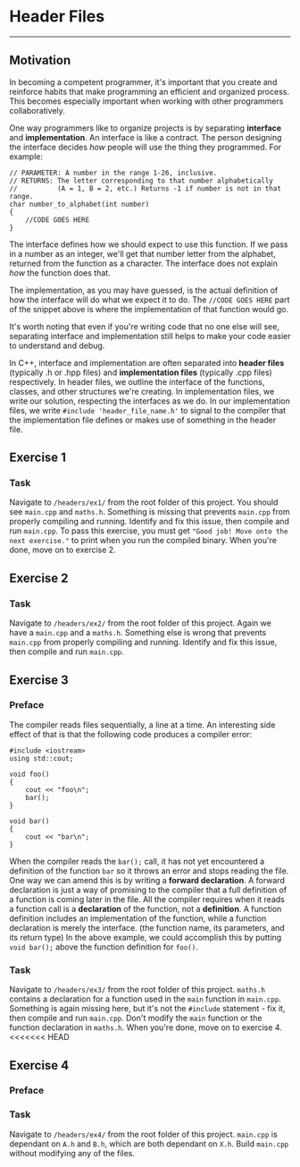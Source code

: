 # Header Files
---
## Motivation

In becoming a competent programmer, it's important that you create and reinforce habits that make programming an efficient and organized process. This becomes especially important when working with other programmers collaboratively.

One way programmers like to organize projects is by separating **interface** and **implementation**. An interface is like a contract. The person designing the interface decides *how* people will use the thing they programmed. For example:

```
// PARAMETER: A number in the range 1-26, inclusive.
// RETURNS: The letter corresponding to that number alphabetically 
// 			(A = 1, B = 2, etc.) Returns -1 if number is not in that range.
char number_to_alphabet(int number)
{
	//CODE GOES HERE
} 

```
The interface defines how we should expect to use this function. If we pass in a number as an integer, we'll get that number letter from the alphabet, returned from the function as a character. The interface does not explain *how* the function does that. 

The implementation, as you may have guessed, is the actual definition of how the interface will do what we expect it to do. The `//CODE GOES HERE` part of the snippet above is where the implementation of that function would go. 

It's worth noting that even if you're writing code that no one else will see, separating interface and implementation still helps to make your code easier to understand and debug.

In C++, interface and implementation are often separated into **header files** (typically .h or .hpp files) and **implementation files** (typically .cpp files) respectively. In header files, we outline the interface of the functions, classes, and other structures we're creating. In implementation files, we write our solution, respecting the interfaces as we do. In our implementation files, we write `#include 'header_file_name.h'` to signal to the compiler that the implementation file defines or makes use of something in the header file.

## Exercise 1

### Task

Navigate to `/headers/ex1/` from the root folder of this project. You should see `main.cpp` and `maths.h`. Something is missing that prevents `main.cpp` from properly compiling and running. Identify and fix this issue, then compile and run `main.cpp`. To pass this exercise, you must get `"Good job! Move onto the next exercise."` to print when you run the compiled binary. When you're done, move on to exercise 2.

## Exercise 2

### Task

Navigate to `/headers/ex2/` from the root folder of this project. Again we have a `main.cpp` and a `maths.h`. Something else is wrong that prevents `main.cpp` from properly compiling and running. Identify and fix this issue, then compile and run `main.cpp`. 

## Exercise 3

### Preface

The compiler reads files sequentially, a line at a time. An interesting side effect of that is that the following code produces a compiler error:

```
#include <iostream>
using std::cout;

void foo()
{
	cout << "foo\n";
	bar();
}

void bar()
{
	cout << "bar\n";
}
```

When the compiler reads the `bar();` call, it has not yet encountered a definition of the function `bar` so it throws an error and stops reading the file. One way we can amend this is by writing a **forward declaration**. A forward declaration is just a way of promising to the compiler that a full definition of a function is coming later in the file. All the compiler requires when it reads a function call is a **declaration** of the function, not a **definition**. A function definition includes an implementation of the function, while a function declaration is merely the interface. (the function name, its parameters, and its return type) In the above example, we could accomplish this by putting `void bar();` above the function definition for `foo()`. 

### Task

Navigate to `/headers/ex3/` from the root folder of this project. `maths.h` contains a declaration for a function used in the `main` function in `main.cpp`. Something is again missing here, but it's not the `#include` statement - fix it, then compile and run `main.cpp`. Don't modify the `main` function or the function declaration in `maths.h`. When you're done, move on to exercise 4.
<<<<<<< HEAD

## Exercise 4

### Preface

### Task

Navigate to `/headers/ex4/` from the root folder of this project. `main.cpp` is dependant on `A.h` and `B.h`, which are both dependant on `X.h`. Build `main.cpp` without modifying any of the files. 
